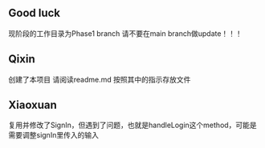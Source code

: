 ## Good luck
现阶段的工作目录为Phase1 branch 请不要在main branch做update！！！

## Qixin 
创建了本项目 请阅读readme.md 按照其中的指示存放文件

## Xiaoxuan
复用并修改了SignIn，但遇到了问题，也就是handleLogin这个method，可能是需要调整signIn里传入的输入
